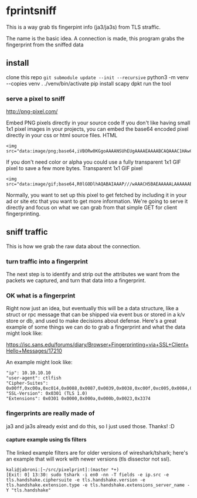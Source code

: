 # fprintsniff

This is a way grab tls fingerpint info (ja3/ja3s) from TLS straffic.

The name is the basic idea. A connection is made, this program grabs the fingerprint from the sniffed data

## install
clone this repo
`git submodule update --init --recursive`
python3 -m venv --copies venv
. ./venv/bin/activate
pip install scapy dpkt
run the tool

### serve a pixel to sniff

http://png-pixel.com/

Embed PNG pixels directly in your source code
If you don't like having small 1x1 pixel images in your projects, you can embed the base64 encoded pixel directly in your css or html source files.
HTML
```
<img src="data:image/png;base64,iVBORw0KGgoAAAANSUhEUgAAAAEAAAABCAQAAAC1HAwCAAAAC0lEQVR42mNkYAAAAAYAAjCB0C8AAAAASUVORK5CYII=">
```
If you don't need color or alpha you could use a fully transparent 1x1 GIF pixel to save a few more bytes.
Transparent 1x1 GIF pixel
```
<img src="data:image/gif;base64,R0lGODlhAQABAIAAAP///wAAACH5BAEAAAAALAAAAAABAAEAAAICRAEAOw==">
```

Normally, you want to set up this pixel to get fetched by including it in your ad or site etc that you want to get more information.
We're going to serve it directly and focus on what we can grab from that simple GET for client fingerprinting.

## sniff traffic

This is how we grab the raw data about the connection.

### turn traffic into a fingerprint

The next step is to identify and strip out the attributes we want from the packets we captured, and turn that data into a fingerprint.

### OK what is a fingerprint

Right now just an idea, but eventually this will be a data structure, like a struct or rpc message that can be shipped via event bus or stored in a k/v store or db,
and used to make decisions about defense. Here's a great example of some things we can do to grab a fingerprint and what the data might look like:

https://isc.sans.edu/forums/diary/Browser+Fingerprinting+via+SSL+Client+Hello+Messages/17210

An example might look like:

```
"ip": 10.10.10.10
"user-agent": ctlfish
"Cipher-Suites": 0x00ff,0xc00a,0xc014,0x0088,0x0087,0x0039,0x0038,0xc00f,0xc005,0x0084,0x0035,0xc007,0xc009,0xc011,0xc013,0x0045,0x0044,0x0033,0x0032,0xc00c,0xc00e,0xc002,0xc004,0x0096,0x0041,0x0005,0x0004,0x002f,0xc008,0xc012,0x0016,0x0013,0xc00d,0xc003,0xfeff,0x000a
"SSL-Version": 0x0301 (TLS 1.0)
"Extensions": 0x0301 0x0000,0x000a,0x000b,0x0023,0x3374
```

### fingerprints are really made of

ja3 and ja3s already exist and do this, so I just used those. Thanks! :D

#### capture example using tls filters

The linked example filters are for older versions of wireshark/tshark; here's an example that will work with newer versions (tls dissector not ssl).

```
kali@jabroni:[~/src/pixelprint]:(master *+)
[Exit: 0] 13:30: sudo tshark -i en0 -nn -T fields -e ip.src -e tls.handshake.ciphersuite -e tls.handshake.version -e tls.handshake.extension.type -e tls.handshake.extensions_server_name -Y "tls.handshake"
```
